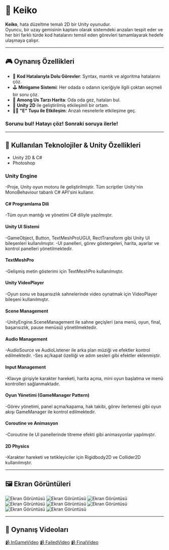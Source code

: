 # 🚀 Keiko

**Keiko**, hata düzeltme temalı 2D bir Unity oyunudur.  
Oyuncu, bir uzay gemisinin kaptanı olarak sistemdeki arızaları tespit eder ve her biri farklı türde kod hatalarını temsil eden görevleri tamamlayarak hedefe ulaşmaya çalışır.

---

## 🎮 Oynanış Özellikleri

- 🧠 **Kod Hatalarıyla Dolu Görevler**: Syntax, mantık ve algoritma hatalarını çöz.
- 🕹️ **Minigame Sistemi**: Her odada o odanın içeriğiyle ilgili çoktan seçmeli bir soru çöz.
- 🧭 **Among Us Tarzı Harita**: Oda oda gez, hataları bul.
- 🔧 **Unity 2D** ile geliştirilmiş etkileşimli bir ortam.
- 👨‍🚀 **"E" Tuşu ile Etkileşim**: Arızalı nesnelerle etkileşime geç.
### Sorunu bul! Hatayı çöz! Sonraki soruya ilerle!
---

## 🧩 Kullanılan Teknolojiler & Unity Özellikleri

- Unity 2D & C#
- Photoshop
  
### Unity Engine
-Proje, Unity oyun motoru ile geliştirilmiştir. Tüm scriptler Unity'nin MonoBehaviour tabanlı C# API'sini kullanır.

#### C# Programlama Dili
-Tüm oyun mantığı ve yönetimi C# diliyle yazılmıştır.

#### Unity UI Sistemi
-GameObject, Button, TextMeshProUGUI, RectTransform gibi Unity UI bileşenleri kullanılmıştır.
-UI panelleri, görev göstergeleri, harita, ayarlar ve kontrol panelleri yönetilmektedir.

#### TextMeshPro
-Gelişmiş metin gösterimi için TextMeshPro kullanılmıştır.

#### Unity VideoPlayer
-Oyun sonu ve başarısızlık sahnelerinde video oynatmak için VideoPlayer bileşeni kullanılmıştır.

#### Scene Management
-UnityEngine.SceneManagement ile sahne geçişleri (ana menü, oyun, final, başarısızlık, pause menüsü) yönetilmektedir.

#### Audio Management
-AudioSource ve AudioListener ile arka plan müziği ve efektler kontrol edilmektedir.
-Ses aç/kapat özelliği ve adım sesleri gibi efektler eklenmiştir.

#### Input Management
-Klavye girişiyle karakter hareketi, harita açma, mini oyun başlatma ve menü kontrolleri sağlanmaktadır.

#### Oyun Yönetimi (GameManager Pattern)

-Görev yönetimi, panel açma/kapama, hak takibi, görev ilerlemesi gibi oyun akışı GameManager ile kontrol edilmektedir.

#### Coroutine ve Animasyon
-Coroutine ile UI panellerinde titreme efekti gibi animasyonlar yapılmıştır.

#### 2D Physics
-Karakter hareketi ve tetikleyiciler için Rigidbody2D ve Collider2D kullanılmıştır.

---

## 🖼️ Ekran Görüntüleri

![Ekran Görüntüsü](Docs/1_MainMenu.png)
![Ekran Görüntüsü](Docs/2_PauseMenu.png)
![Ekran Görüntüsü](Docs/3_Settings.png)
![Ekran Görüntüsü](Docs/4_Ingame.png)
![Ekran Görüntüsü](Docs/5_Map.png)
![Ekran Görüntüsü](Docs/6_Intreact.png)
![Ekran Görüntüsü](Docs/7_MinigameScreen.png)
![Ekran Görüntüsü](Docs/8_Failed.png)

---

## 🎥 Oynanış Videoları
[📹 InGameVideo](Docs/InGameVideo.mkv)
[📹 FailedVideo](Docs/FailedVideo.mkv)
[📹 FinalVideo](Docs/FinalVideo.mkv)
